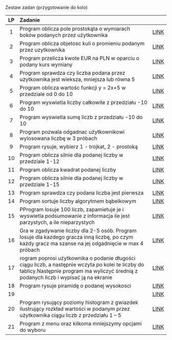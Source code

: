 Zestaw zadan (przygotowanie do kolo)

| LP  | Zadanie                |                               |
| :-: | :--------------------- | :-------------------------------: |
|  1  | Program oblicza pole prostokąta o wymiarach boków podanych przez użytkownika | [LINK](Zad_1.cs) |
|  2  | Program oblicza objetosc kuli o promieniu podanym przez uzytkownika | [LINK](Zad_2.cs) |
|  3  | Program przelicza kwote EUR na PLN w oparciu o podany kurs wymiany | [LINK](Zad_3.cs) |
|  4  | Program sprawdza czy liczba podana przez użytkownika jest wieksza, mniejsza lub równa 5 | [LINK](Zad_4.cs) |
|  5  | Program oblicza wartośc funkcji y = 2x+5 w przedziale od 0 do 10 | [LINK](Zad_5.cs) |
|  6  | Program wyswietla liczby całkowite z przedziału -10 do 10 | [LINK](Zad_6.cs) |
|  7  | Program wyswietla sumę liczb z przedziału -10 do 10 | [LINK](Zad_7.cs) |
|  8  | Program pozwala odgadnac użytkownikowi wylosowana liczbę w 3 próbach | [LINK](Zad_8.cs) |
|  9  | Program rysuje, wybierz 1 - trojkat, 2 - prostoką | [LINK](Zad_9.cs) |
|  10  | Program oblicza silnie dla podanej liczby w przedziale 1-12 | [LINK](Zad_10.cs) |
|  11  | Program oblicza kwadrat podanej liczby | [LINK](Zad_11.cs) |
|  12  | Program oblicza silnie dla podanej liczby w przedziale 1-15 | [LINK](Zad_12.cs) |
|  13  | Program sprawdza czy podana liczba jest pierwsza | [LINK](Zad_13.cs) |
|  14  | Program sortuje liczby algorytmem bąbelkowym | [LINK](Zad_14.cs) |
|  15  | PProgram losuje 100 liczb, zapamietuje je i wyswietla podsumowanie z informacja ile jest parzystych, a ile nieparzystych | [LINK](Zad_15.cs) |
|  16  | Gra w zgadywanie liczby dla 2-5 osób. Program losuje dla kazdego gracza inną liczbę, po czym każdy gracz ma szanse na jej odgadnięcie w max 4 próbach | [LINK](Zad_16.cs) |
|  17  | rogram poprosi użytkownika o podanie długości ciągu liczb, a następnie wczyta po kolei te liczby do tablicy.Następnie program ma wyliczyć średnią z podanych liczb i wypisać ją na ekranie | [LINK](Zad_17.cs) |
|  18  | Program rysuje piramidę o podanej wysokosci | [LINK](Zad_18.cs) |
|  19  |  | [LINK](Zad_19.cs) |
|  20  | Program rysujący poziomy histogram z gwiazdek ilustrujący rozkład wartości w podanym przez użytkownika ciągu liczb z przedziału 1 – 5 | [LINK](Zad_20.cs) |
|  21  | Program z menu oraz kilkoma mniejszymy opcjami do wyboru| [LINK](Zad_21.cs) |


